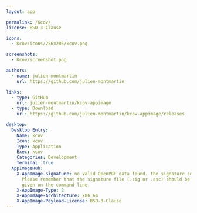 ```yaml
---
layout: app

permalink: /Kcov/
license: BSD-3-Clause

icons:
  - Kcov/icons/256x205/kcov.png

screenshots:
  - Kcov/screenshot.png

authors:
  - name: julien-montmartin
    url: https://github.com/julien-montmartin

links:
  - type: GitHub
    url: julien-montmartin/kcov-appimage
  - type: Download
    url: https://github.com/julien-montmartin/kcov-appimage/releases

desktop:
  Desktop Entry:
    Name: kcov
    Icon: kcov
    Type: Application
    Exec: kcov
    Categories: Development
    Terminal: true
  AppImageHub:
    X-AppImage-Signature: no valid OpenPGP data found. the signature could not be verified.
      Please remember that the signature file (.sig or .asc) should be the first file
      given on the command line.
    X-AppImage-Type: 2
    X-AppImage-Architecture: x86_64
    X-AppImage-Payload-License: BSD-3-Clause
---
```

